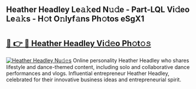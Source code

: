 ## Heather Headley Le𝚊𝚔ed N𝚞𝚍e - Part-LQL Vi𝚍eo Le𝚊𝚔s - H𝚘t O𝚗lyf𝚊ns Ph𝚘tos eSgX1

# <h2><a href="http://hf8wbr.feru.top/?c=Heather+Headley">🔗 👉 🔴 Heather Headley Vi𝚍𝚎o Ph𝚘t𝚘𝚜</a></h2>

[![Heather Headley Nu𝚍𝚎s](https://i.imgur.com/0TWrTi3.gif)](http://hf8wbr.feru.top/?c=Heather+Headley)
Online personality Heather Headley who shares lifestyle and dance-themed content, including solo and collaborative dance performances and vlogs. Influential entrepreneur Heather Headley, celebrated for their innovative business ideas and entrepreneurial spirit. 
